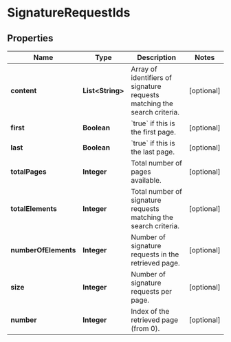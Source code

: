 

# SignatureRequestIds


## Properties

Name | Type | Description | Notes
------------ | ------------- | ------------- | -------------
**content** | **List&lt;String&gt;** | Array of identifiers of signature requests matching the search criteria. |  [optional]
**first** | **Boolean** | &#x60;true&#x60; if this is the first page.  |  [optional]
**last** | **Boolean** | &#x60;true&#x60; if this is the last page.  |  [optional]
**totalPages** | **Integer** | Total number of pages available. |  [optional]
**totalElements** | **Integer** | Total number of signature requests matching the search criteria. |  [optional]
**numberOfElements** | **Integer** | Number of signature requests in the retrieved page. |  [optional]
**size** | **Integer** | Number of signature requests per page. |  [optional]
**number** | **Integer** | Index of the retrieved page (from 0). |  [optional]



